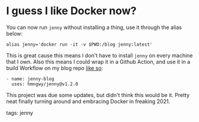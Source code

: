 # I guess I like Docker now?

You can now run `jenny` without installing a thing, use it through the alias below:

```
alias jenny='docker run -it -v $PWD:/blog jenny:latest'
```

This is great cause this means I don't have to install `jenny` on every machine that I own. Also this means I could wrap it in a Github Action, and use it in a build Workflow on my blog repo [like so](https://github.com/marketplace/actions/jenny-blog):

```
- name: jenny-blog
  uses: hmngwy/jenny@v1.2.0
```

This project was due some updates, but didn't think this would be it. Pretty neat finally turning around and embracing Docker in freaking 2021.

tags: jenny
